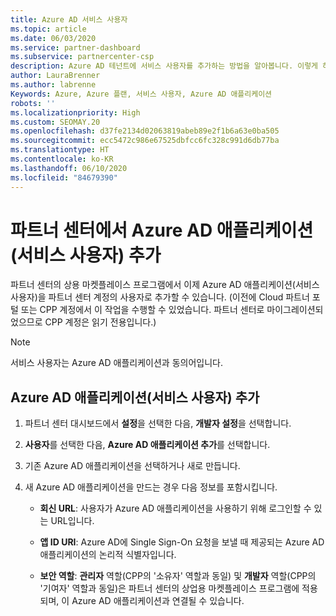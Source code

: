 ```yaml
---
title: Azure AD 서비스 사용자
ms.topic: article
ms.date: 06/03/2020
ms.service: partner-dashboard
ms.subservice: partnercenter-csp
description: Azure AD 테넌트에 서비스 사용자를 추가하는 방법을 알아봅니다. 이렇게 하면 파트너 센터에서 Azure AD 애플리케이션(서비스 사용자)을 추가하는 것을 의미합니다.
author: LauraBrenner
ms.author: labrenne
Keywords: Azure, Azure 플랜, 서비스 사용자, Azure AD 애플리케이션
robots: ''
ms.localizationpriority: High
ms.custom: SEOMAY.20
ms.openlocfilehash: d37fe2134d02063819abeb89e2f1b6a63e0ba505
ms.sourcegitcommit: ecc5472c986e67525dbfcc6fc328c991d6db77ba
ms.translationtype: HT
ms.contentlocale: ko-KR
ms.lasthandoff: 06/10/2020
ms.locfileid: "84679390"
---
```

# <a name="add-an-azure-ad-application-service-principal-in-partner-center"></a>파트너 센터에서 Azure AD 애플리케이션(서비스 사용자) 추가

파트너 센터의 상용 마켓플레이스 프로그램에서 이제 Azure AD 애플리케이션(서비스 사용자)을 파트너 센터 계정의 사용자로 추가할 수 있습니다. (이전에 Cloud 파트너 포털 또는 CPP 계정에서 이 작업을 수행할 수 있었습니다. 파트너 센터로 마이그레이션되었으므로 CPP 계정은 읽기 전용입니다.)
 
>[!Note] 
>서비스 사용자는 Azure AD 애플리케이션과 동의어입니다.

## <a name="add-an-azure-ad-application-service-principal"></a>Azure AD 애플리케이션(서비스 사용자) 추가

1. 파트너 센터 대시보드에서 **설정**을 선택한 다음, **개발자 설정**을 선택합니다.

2. **사용자**를 선택한 다음, **Azure AD 애플리케이션 추가**를 선택합니다.

3. 기존 Azure AD 애플리케이션을 선택하거나 새로 만듭니다.

4. 새 Azure AD 애플리케이션을 만드는 경우 다음 정보를 포함시킵니다.  

   - **회신 URL**: 사용자가 Azure AD 애플리케이션을 사용하기 위해 로그인할 수 있는 URL입니다.

   - **앱 ID URI**: Azure AD에 Single Sign-On 요청을 보낼 때 제공되는 Azure AD 애플리케이션의 논리적 식별자입니다.

   - **보안 역할**: **관리자** 역할(CPP의 '소유자' 역할과 동일) 및 **개발자** 역할(CPP의 '기여자' 역할과 동일)은 파트너 센터의 상업용 마켓플레이스 프로그램에 적용되며, 이 Azure AD 애플리케이션과 연결될 수 있습니다.  
